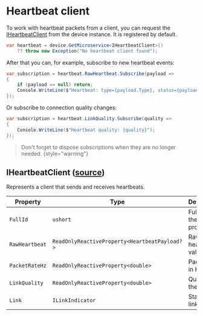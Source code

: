 # Heartbeat client

To work with heartbeat packets from a client, you can request the [IHeartbeatClient](#iheartbeatclient-source) from the device instance. 
It is registered by default.

```c#
var heartbeat = device.GetMicroservice<IHeartbeatClient>() 
    ?? throw new Exception("No heartbeat client found");
```

After that you can, for example, subscribe to new heartbeat events:

```c#
var subscription = heartbeat.RawHeartbeat.Subscribe(payload =>
{
    if (payload == null) return;
    Console.WriteLine($"Heartbeat: type={payload.Type}, status={payload.SystemStatus}");
});
```

Or subscribe to connection quality changes:

```c#
var subscription = heartbeat.LinkQuality.Subscribe(quality => 
{
    Console.WriteLine($"Heartbeat quality: {quality}");
});
```

>Don't forget to dispose subscriptions when they are no longer needed.
{style="warning"}

## IHeartbeatClient ([source](https://github.com/asv-soft/asv-mavlink/tree/main/src/Asv.Mavlink/Microservices/Heartbeat/Client/IHeartbeatClient.cs#L11C1-L11C67))

Represents a client that sends and receives heartbeats.

| Property       | Type                                          | Description              |
|----------------|-----------------------------------------------|--------------------------|
| `FullId`       | `ushort`                                      | Full ID of the property. |
| `RawHeartbeat` | `ReadOnlyReactiveProperty<HeartbeatPayload?>` | Raw heartbeat value.     |
| `PacketRateHz` | `ReadOnlyReactiveProperty<double>`            | Packet rate in Hz.       |
| `LinkQuality`  | `ReadOnlyReactiveProperty<double>`            | Quality of the link.     |
| `Link`         | `ILinkIndicator`                              | State of the link.       |

